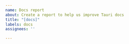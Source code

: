 ```yaml
---
name: Docs report
about: Create a report to help us improve Tauri docs
title: "[docs]"
labels: docs
assignees: ''

---
```




